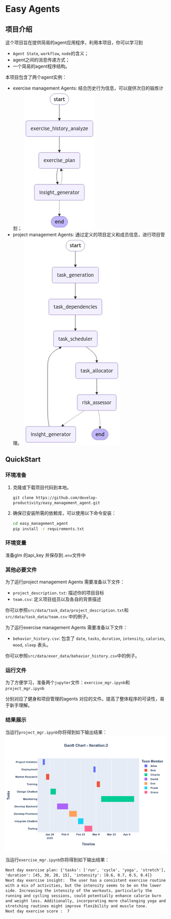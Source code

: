 # Easy Agents

## 项目介绍
这个项目旨在提供简易的agent应用程序，利用本项目，你可以学习到
* `Agent State`, `workflow`, `node`的含义；
* agent之间的消息传递方式；
* 一个简易的agent程序结构。

本项目包含了两个agent实例：
* exercise management Agents: 结合历史行为信息，可以提供次日的锻炼计划；
![exercise_mgr](asserts/exercise_mgr.jpg.jpeg)
* project management Agents: 通过定义的项目定义和成员信息，进行项目管理。
![exercise_mgr](asserts/project_mgr.jpg.jpeg)



## QuickStart
### 环境准备
1. 克隆或下载项目代码到本地。
    ```
    git clone https://github.com/develop-productivity/easy_management_agent.git
    ```

2. 确保已安装所需的依赖库，可以使用以下命令安装：
    ```bash
    cd easy_management_agent
    pip install -r requirements.txt
    ```

### 环境变量
准备glm 的api_key 并保存到`.env`文件中

### 其他必要文件
为了运行project management Agents 需要准备以下文件：
* `project_description.txt`: 描述你的项目目标
* `team.csv`: 定义项目组员以及各自的背景描述

你可以参照`src/data/task_data/project_description.txt`和`src/data/task_data/team.csv` 中的例子。

为了运行exercise management Agents 需要准备以下文件：
* `behavior_history.csv`: 包含了 `date`, `tasks`, `duration`, `intensity`, `calories`, `mood`, `sleep` 表头。
  
你可以参照`src/data/exer_data/behavior_history.csv`中的例子。

### 运行文件
为了方便学习，准备两个`jupyter`文件：`exercise_mgr.ipynb`和`project_mgr.ipynb`

分别对应了健身和项目管理的agents 对应的文件。提高了整体程序的可读性，易于新手理解。

### 结果展示
当运行`project_mgr.ipynb`你将得到如下输出结果：
![project_mgr_result](logs/gantt_chart_iteration_2.png)

当运行`exercise_mgr.ipynb`你将得到如下输出结果：
```
Next day exercise plan: {'tasks': ['run', 'cycle', 'yoga', 'stretch'], 'duration': [45, 30, 20, 15], 'intensity': [0.6, 0.7, 0.5, 0.4]}
Next day exercise insight:  The user has a consistent exercise routine with a mix of activities, but the intensity seems to be on the lower side. Increasing the intensity of the workouts, particularly the running and cycling sessions, could potentially enhance calorie burn and weight loss. Additionally, incorporating more challenging yoga and stretching routines might improve flexibility and muscle tone.
Next day exercise score :  7
```
